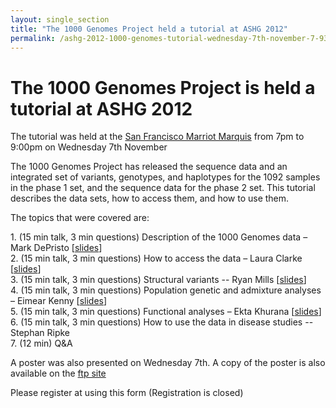 ```yaml
---
layout: single_section
title: "The 1000 Genomes Project held a tutorial at ASHG 2012"
permalink: /ashg-2012-1000-genomes-tutorial-wednesday-7th-november-7-930pm/
---
```


# The 1000 Genomes Project is held a tutorial at ASHG 2012

The tutorial was held at the [San Francisco Marriot Marquis](http://www.marriott.co.uk/hotels/travel/sfodt-san-francisco-marriott-marquis/) from 7pm to 9:00pm on Wednesday 7th November

The 1000 Genomes Project has released the sequence data and an integrated set of variants, genotypes, and haplotypes for the 1092 samples in the phase 1 set, and the sequence data for the phase 2 set. This tutorial describes the data sets, how to access them, and how to use them.

The topics that were covered are:

1\.  (15 min talk, 3 min questions)  Description of the 1000 Genomes data – Mark DePristo [[slides](http://ftp.1000genomes.ebi.ac.uk/vol1/ftp/technical/working/20121109_ashg_2012_tutorial/ASHG_1000genomes_overview_MDePristo_20121107.pdf)]  
2\.  (15 min talk, 3 min questions)  How to access the data – Laura Clarke [[slides](http://ftp.1000genomes.ebi.ac.uk/vol1/ftp/technical/working/20121109_ashg_2012_tutorial/ASHG_how_to_access_1000genomes_data_LClarke_20121107.pdf)]  
3\.  (15 min talk, 3 min questions)  Structural variants  -- Ryan Mills   [[slides](http://ftp.1000genomes.ebi.ac.uk/vol1/ftp/technical/working/20121109_ashg_2012_tutorial/ASHG_1000genomes_structural_variation_RMills_20121107.pdf)]  
4\.  (15 min talk, 3 min questions)  Population genetic and admixture analyses – Eimear Kenny [[slides](http://ftp.1000genomes.ebi.ac.uk/vol1/ftp/technical/working/20121109_ashg_2012_tutorial/ASHG_1000genomes_population_genetics_EKenny_20121107.pdf)]  
5\.  (15 min talk, 3 min questions)  Functional analyses – Ekta Khurana [[slides](http://ftp.1000genomes.ebi.ac.uk/vol1/ftp/technical/working/20121109_ashg_2012_tutorial/ASHG_1000genomes_functional_analysis_EKhurana_20121107.pdf)]  
6\.  (15 min talk, 3 min questions)  How to use the data in disease studies  -- Stephan Ripke  
7\.  (12 min)   Q&A

A poster was also presented on Wednesday 7th. A copy of the poster is also available on the [ftp site](http://ftp.1000genomes.ebi.ac.uk/vol1/ftp/technical/working/20121107_ashg_2012_poster/lec_ashg_2012.pdf)

Please register at using this form (Registration is closed)
